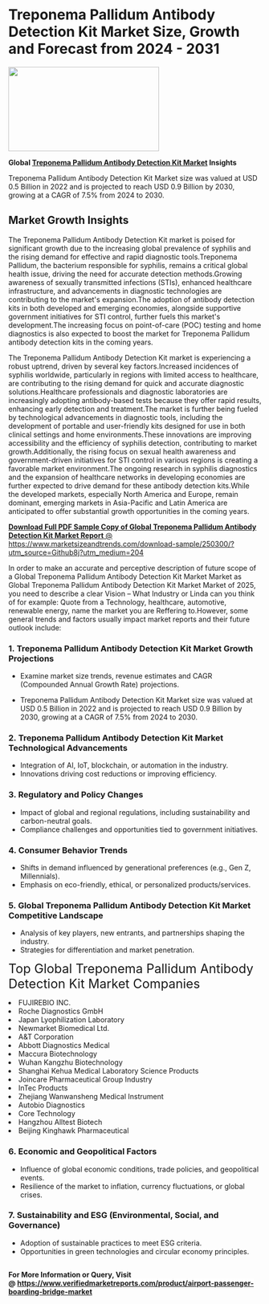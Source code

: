 <H1>Treponema Pallidum Antibody Detection Kit Market Size, Growth and Forecast from 2024 - 2031</H1><img class="aligncenter size-medium wp-image-584254" src="https://thirdeyenews.in/wp-content/uploads/2024/09/Global-Market-Research-300x168.jpeg" alt="" width="300" height="168" /><p><strong>Global&nbsp;<a href="https://www.marketsizeandtrends.com/download-sample/250300/?utm_source=Github8j?utm_medium=204">Treponema Pallidum Antibody Detection Kit Market</a> Insights</strong></p><p>Treponema Pallidum Antibody Detection Kit Market size was valued at USD 0.5 Billion in 2022 and is projected to reach USD 0.9 Billion by 2030, growing at a CAGR of 7.5% from 2024 to 2030.</p><p><h2>Market Growth Insights</h2> The Treponema Pallidum Antibody Detection Kit market is poised for significant growth due to the increasing global prevalence of syphilis and the rising demand for effective and rapid diagnostic tools.Treponema Pallidum, the bacterium responsible for syphilis, remains a critical global health issue, driving the need for accurate detection methods.Growing awareness of sexually transmitted infections (STIs), enhanced healthcare infrastructure, and advancements in diagnostic technologies are contributing to the market's expansion.The adoption of antibody detection kits in both developed and emerging economies, alongside supportive government initiatives for STI control, further fuels this market's development.The increasing focus on point-of-care (POC) testing and home diagnostics is also expected to boost the market for Treponema Pallidum antibody detection kits in the coming years.<p><a href="#"></a></p> The Treponema Pallidum Antibody Detection Kit market is experiencing a robust uptrend, driven by several key factors.Increased incidences of syphilis worldwide, particularly in regions with limited access to healthcare, are contributing to the rising demand for quick and accurate diagnostic solutions.Healthcare professionals and diagnostic laboratories are increasingly adopting antibody-based tests because they offer rapid results, enhancing early detection and treatment.The market is further being fueled by technological advancements in diagnostic tools, including the development of portable and user-friendly kits designed for use in both clinical settings and home environments.These innovations are improving accessibility and the efficiency of syphilis detection, contributing to market growth.Additionally, the rising focus on sexual health awareness and government-driven initiatives for STI control in various regions is creating a favorable market environment.The ongoing research in syphilis diagnostics and the expansion of healthcare networks in developing economies are further expected to drive demand for these antibody detection kits.While the developed markets, especially North America and Europe, remain dominant, emerging markets in Asia-Pacific and Latin America are anticipated to offer substantial growth opportunities in the coming years.<p><a href="#"></p><p><span class=""><strong>Download Full PDF Sample Copy of Global Treponema Pallidum Antibody Detection Kit Market Report</strong> @ <a href="https://www.marketsizeandtrends.com/download-sample/250300/?utm_source=Github8j?utm_medium=204" target="_blank">https://www.marketsizeandtrends.com/download-sample/250300/?utm_source=Github8j?utm_medium=204</a></span></p><p>In order to make an accurate and perceptive description of future scope of a Global&nbsp;Treponema Pallidum Antibody Detection Kit Market Market as Global&nbsp;Treponema Pallidum Antibody Detection Kit Market Market of 2025, you need to describe a clear Vision &ndash; What Industry or Linda can you think of for example: Quote from a Technology, healthcare, automotive, renewable energy, name the market you are Reffering to.However, some general trends and factors usually impact market reports and their future outlook include:</p><h3>1.&nbsp;<strong>Treponema Pallidum Antibody Detection Kit Market Growth Projections</strong></h3><ul><li>Examine market size trends, revenue estimates and CAGR (Compounded Annual Growth Rate) projections.</li><li><p>Treponema Pallidum Antibody Detection Kit Market size was valued at USD 0.5 Billion in 2022 and is projected to reach USD 0.9 Billion by 2030, growing at a CAGR of 7.5% from 2024 to 2030.</p></li></ul><h3>2.&nbsp;<strong>Treponema Pallidum Antibody Detection Kit Market Technological Advancements</strong></h3><ul><li>Integration of AI, IoT, blockchain, or automation in the industry.</li><li>Innovations driving cost reductions or improving efficiency.</li></ul><h3>3.&nbsp;<strong>Regulatory and Policy Changes</strong></h3><ul><li>Impact of global and regional regulations, including sustainability and carbon-neutral goals.</li><li>Compliance challenges and opportunities tied to government initiatives.</li></ul><h3>4.&nbsp;<strong>Consumer Behavior Trends</strong></h3><ul><li>Shifts in demand influenced by generational preferences (e.g., Gen Z, Millennials).</li><li>Emphasis on eco-friendly, ethical, or personalized products/services.</li></ul><h3>5.&nbsp;<strong>Global Treponema Pallidum Antibody Detection Kit Market Competitive Landscape</strong></h3><ul><li>Analysis of key players, new entrants, and partnerships shaping the industry.</li><li>Strategies for differentiation and market penetration.</li></ul><p data-pm-slice="1 1 []"><span style="color: inherit; font-family: inherit; font-size: 25px;">Top Global Treponema Pallidum Antibody Detection Kit Market Companies</span></p><div class="" data-test-id=""><p><li>FUJIREBIO INC.</li><li> Roche Diagnostics GmbH</li><li> Japan Lyophilization Laboratory</li><li> Newmarket Biomedical Ltd.</li><li> A&T Corporation</li><li> Abbott Diagnostics Medical</li><li> Maccura Biotechnology</li><li> Wuhan Kangzhu Biotechnology</li><li> Shanghai Kehua Medical Laboratory Science Products</li><li> Joincare Pharmaceutical Group Industry</li><li> InTec Products</li><li> Zhejiang Wanwansheng Medical Instrument</li><li> Autobio Diagnostics</li><li> Core Technology</li><li> Hangzhou Alltest Biotech</li><li> Beijing Kinghawk Pharmaceutical</li></p></div><h3>6.&nbsp;<strong>Economic and Geopolitical Factors</strong></h3><ul><li>Influence of global economic conditions, trade policies, and geopolitical events.</li><li>Resilience of the market to inflation, currency fluctuations, or global crises.</li></ul><h3>7.&nbsp;<strong>Sustainability and ESG (Environmental, Social, and Governance)</strong></h3><ul><li>Adoption of sustainable practices to meet ESG criteria.</li><li>Opportunities in green technologies and circular economy principles.</li></ul><h2><strong style="font-size: 14px;">For More Information or Query, Visit @&nbsp;</strong><a style="background-color: #ffffff; font-size: 14px;" href="https://www.marketsizeandtrends.com/report/treponema-pallidum-antibody-detection-kit-market/" target="_blank">https://www.verifiedmarketreports.com/product/airport-passenger-boarding-bridge-market</a></h2>